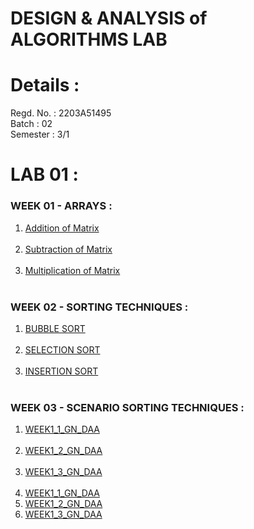 # DESIGN & ANALYSIS of ALGORITHMS LAB
# Details : 
Regd. No. : 2203A51495 <br>
Batch : 02 <br>
Semester : 3/1 <br>
# LAB 01 :
### WEEK 01 - ARRAYS : <br>
1. [Addition of Matrix ](https://colab.research.google.com/drive/1I6Ti3WfRSnYoi3do3SORNN1kqLEQTvlh#scrollTo=aG26UbriaMkq) <br> <br>
2. [Subtraction of Matrix ](https://colab.research.google.com/drive/1I6Ti3WfRSnYoi3do3SORNN1kqLEQTvlh#scrollTo=aG26UbriaMkq) <br> <br>
3. [Multiplication of Matrix](https://colab.research.google.com/drive/1I6Ti3WfRSnYoi3do3SORNN1kqLEQTvlh#scrollTo=aG26UbriaMkq) <br> <br>

### WEEK 02 - SORTING TECHNIQUES : <br>
1. [BUBBLE SORT ](https://colab.research.google.com/drive/1I6Ti3WfRSnYoi3do3SORNN1kqLEQTvlh#scrollTo=aG26UbriaMkq) <br> <br>
2. [SELECTION SORT ](https://colab.research.google.com/drive/1I6Ti3WfRSnYoi3do3SORNN1kqLEQTvlh#scrollTo=aG26UbriaMkq) <br> <br>
3. [INSERTION SORT](https://colab.research.google.com/drive/1I6Ti3WfRSnYoi3do3SORNN1kqLEQTvlh#scrollTo=aG26UbriaMkq) <br> <br>

### WEEK 03 - SCENARIO SORTING TECHNIQUES : <br>
1. [WEEK1_1_GN_DAA](https://colab.research.google.com/drive/1I6Ti3WfRSnYoi3do3SORNN1kqLEQTvlh#scrollTo=aG26UbriaMkq) <br> <br>
2. [WEEK1_2_GN_DAA](https://colab.research.google.com/drive/1I6Ti3WfRSnYoi3do3SORNN1kqLEQTvlh#scrollTo=aG26UbriaMkq) <br> <br>
3. [WEEK1_3_GN_DAA](https://colab.research.google.com/drive/1I6Ti3WfRSnYoi3do3SORNN1kqLEQTvlh#scrollTo=aG26UbriaMkq) <br> <br>
4. [WEEK1_1_GN_DAA]()
5. [WEEK1_2_GN_DAA]()
6. [WEEK1_3_GN_DAA]()
